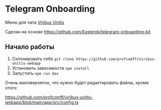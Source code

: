# Telegram Onboarding

Меню для чата [Viribus Unitis](https://t.me/ViribusUnitisGroup)

Сделан на основе https://github.com/Easterok/telegram-onboarding-kit

## Начало работы

1. Склонировать себе `git clone https://github.com/profcomff/viribus-unitis-webapp`
2. Установить зависимости `npm install`
3. Запустить `npm run dev`

Очень маловероятно, что нужно будет редактировать файлы, кроме этого:

https://github.com/profcomff/viribus-unitis-webapp/blob/main/app/src/config.ts
